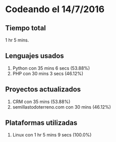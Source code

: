 # Codeando el 14/7/2016

## Tiempo total
1 hr 5 mins.

## Lenguajes usados
1. Python con 35 mins 6 secs (53.88%)
1. PHP con 30 mins 3 secs (46.12%)

## Proyectos actualizados
1. CRM con 35 mins (53.88%)
1. semillastodoterreno.com con 30 mins (46.12%)

## Plataformas utilizadas
1. Linux con 1 hr 5 mins 9 secs (100.0%)
